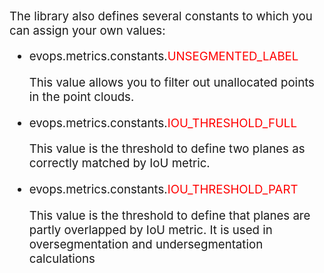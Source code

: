 <p style="font-size: 14pt;">
    The library also defines several constants to which you can assign your own values:
</p>

<ul style="font-size: 14pt;">
      <li>
        evops.metrics.constants.<span style="color: red;">UNSEGMENTED_LABEL</span>
        <p>This value allows you to filter out unallocated points in the point clouds.</p>
      </li>
      <li>
        evops.metrics.constants.<span style="color: red;">IOU_THRESHOLD_FULL</span>
        <p>This value is the threshold to define two planes as correctly matched by IoU metric.</p>
      </li>
      <li>
        evops.metrics.constants.<span style="color: red;">IOU_THRESHOLD_PART</span>
        <p>This value is the threshold to define that planes are partly overlapped by IoU metric.
It is used in oversegmentation and undersegmentation calculations</p>
      </li>
</ul>